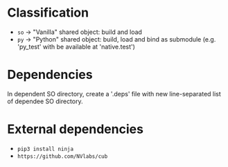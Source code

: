 # Classification

* `so` -> "Vanilla" shared object: build and load
* `py` -> "Python" shared object: build, load and bind as submodule (e.g. 'py_test' with be available at 'native.test')

# Dependencies

In dependent SO directory, create a '.deps' file with new line-separated list of dependee SO directory.

# External dependencies

* `pip3 install ninja`
* `https://github.com/NVlabs/cub`
